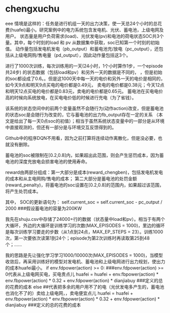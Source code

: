 # chengxuchu
eee
情境是这样的：任务是进行机组一天的出力决策，使一天总24个小时的总花费(huafei)最小。研究案例中的电力系统包含发电机、光伏、蓄电池，上级电网及用户。
状态量是用户负荷需求(load)、光伏发电(pv)和电池的荷电状态SOC共3个量。其中，每个时刻的load 和 pv 从数据集中获取，soc已知第一个时刻的初始值。
动作量包括发电机发电（pb_output）和蓄电池充/放电（pc_output），还包括从上级电网购/售电量（pd_output），因此动作量包括这3个。

进行了1000次训练，每次训练用的一天(24小时，1个小时算作1步，一个episode共24步) 的状态数据（包括load和pv）和另外一天的数据是不同的，
，但是初始的soc都设成了0.6。。但是这1000天中每一天的电价和另外一天的电价是相同的，如今天9点和明天9点买电的电价都是0.49元，
卖电的电价都是0.38元；今天12点和明天12点买电的电价都是0.83元，卖电的电价都是0.65元。
蓄电池在买电电价高的时候向系统放电，在买电电价低的时候进行充电（为了省钱）。


该系统的状态空间中的前两个变量虽然不会随行为(动作action)改变，但是蓄电池的状态soc是会随行为改变的，它与蓄电池的出力fb_output存在一定的关系
（本文是给出了每一天0点soc的初值）；相当于虽然系统状态变量中的一部分是从环境中直接观测的，但还有一部分是与环境交互反馈得到的。

Github中的程序DQN不用看，因为之前打算将连续动作离散化，但是没必要，也就没有删除。

蓄电池的soc被限制在[0.2,0.8]内，如果超出此范围，则会产生惩罚成本，因为蓄电池的深度充放电会损害电池的使用寿命。

reward由两部分组成：第一大部分是成本(reward_chengben)，包括发电机发电的成本和从主电网购/售电的成本；
第二大部分是蓄电池的处罚金额(reward_penalty)，将蓄电池的soc设置在[0.2,0.8]的范围内，如果超过该范围，将产生处罚成本。

其中， SOC的更新语句为：
self.current_soc = self.current_soc - pc_output / 2000   ###假设蓄电池的容量为200KW

我先在shuju.csv中存储了24000+行的数据（状态量中load和pv）。相当于有两个大循环，外边的大循环是训练学习的次数(MAX_EPISODES = 1000)，里边的循环是每次训练学习要走的步数（从1点到24点，MAX_EP_STEPS = 23）。训练1000次，第一次要依次读第1到24个；episode为第2次训练时再读取第25到48个；……

我的思路是先让强化学习学习1000/10000次(MAX_EPISODES = 1000)，当模型收敛后，再采用训练好的模型对发电机、蓄电池和上级电网进行出力规划，使出力的成本huafei最小。
 if env.fdpower(action) >= 0:   ###env.fdpower(action) >= 0代表从上级电网买电，买电贵点儿
            huafei = huafei + env.fbpower(action) * env.fbpower(action) * 0.32 + env.fdpower(action) * dianjiabuy  ###定义的总的花费的成本
else            ##代表把多余的用户用不了的电（光伏发电多产生的，蓄电池也消化不了的）卖给上级电网，，卖电便宜点儿
            huafei = huafei + env.fbpower(action) * env.fbpower(action) * 0.32 + env.fdpower(action) * dianjiabuy  ###定义的总的花费的成本
